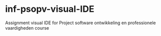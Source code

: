 # inf-psopv-visual-IDE
Assignment visual IDE for Project software ontwikkeling en professionele vaardigheden course
